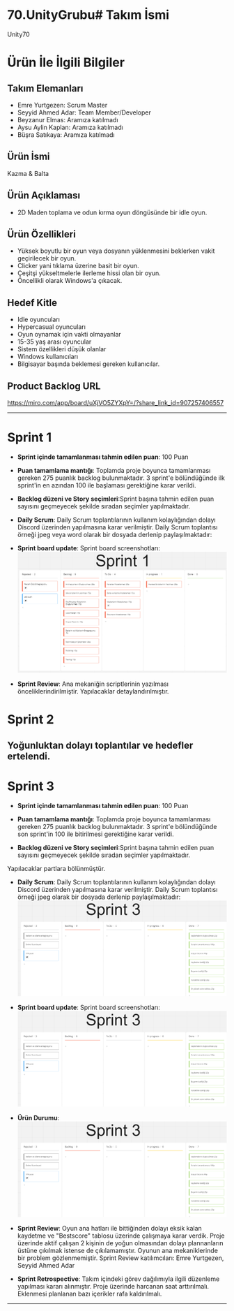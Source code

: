 # 70.UnityGrubu# **Takım İsmi**

Unity70

# Ürün İle İlgili Bilgiler

## Takım Elemanları

- Emre Yurtgezen: Scrum Master
- Seyyid Ahmed Adar: Team Member/Developer
- Beyzanur Elmas: Aramıza katılmadı
- Aysu Aylin Kaplan: Aramıza katılmadı
- Büşra Satıkaya: Aramıza katılmadı

## Ürün İsmi

Kazma & Balta

## Ürün Açıklaması

- 2D Maden toplama ve odun kırma oyun döngüsünde bir idle oyun.

## Ürün Özellikleri

- Yüksek boyutlu bir oyun veya dosyanın yüklenmesini beklerken vakit geçirilecek bir oyun.
- Clicker yani tıklama üzerine basit bir oyun.
- Çeşitşi yükseltmelerle ilerleme hissi olan bir oyun.
- Öncellikli olarak Windows'a çıkacak.

## Hedef Kitle

- Idle oyuncuları
- Hypercasual oyuncuları
- Oyun oynamak için vakti olmayanlar
- 15-35 yaş arası oyuncular
- Sistem özellikleri düşük olanlar
- Windows kullanıcıları
- Bilgisayar başında beklemesi gereken kullanıcılar.

## Product Backlog URL
https://miro.com/app/board/uXjVO5ZYXpY=/?share_link_id=907257406557

---

# Sprint 1

- **Sprint içinde tamamlanması tahmin edilen puan**: 100 Puan

- **Puan tamamlama mantığı**: Toplamda proje boyunca tamamlanması gereken 275 puanlık backlog bulunmaktadır. 3 sprint'e bölündüğünde ilk sprint'in en azından 100 ile başlaması gerektiğine karar verildi.

- **Backlog düzeni ve Story seçimleri**:Sprint başına tahmin edilen puan sayısını geçmeyecek şekilde sıradan seçimler yapılmaktadır.

- **Daily Scrum**: Daily Scrum toplantılarının kullanım kolaylığından dolayı Discord üzerinden yapılmasına karar verilmiştir. Daily Scrum toplantısı örneği jpeg veya word olarak bir dosyada derlenip paylaşılmaktadır:

- **Sprint board update**: Sprint board screenshotları: 
![Backlog 1](https://github.com/YurtgezenEmre/70.UnityGrubu/blob/main/Screenshot_32.png) 

- **Sprint Review**: 
Ana mekaniğin scriptlerinin yazılması önceliklerindirilmiştir. Yapılacaklar detaylandırılmıştır.

# Sprint 2

Yoğunluktan dolayı toplantılar ve hedefler ertelendi.
---

# Sprint 3

- **Sprint içinde tamamlanması tahmin edilen puan**: 100 Puan

- **Puan tamamlama mantığı**: Toplamda proje boyunca tamamlanması gereken 275 puanlık backlog bulunmaktadır. 3 sprint'e bölündüğünde son sprint'in 100 ile bitirilmesi gerektiğine karar verildi.

- **Backlog düzeni ve Story seçimleri**:Sprint başına tahmin edilen puan sayısını geçmeyecek şekilde sıradan seçimler yapılmaktadır.

Yapılacaklar partlara bölünmüştür.

- **Daily Scrum**: Daily Scrum toplantılarının kullanım kolaylığından dolayı Discord üzerinden yapılmasına karar verilmiştir. Daily Scrum toplantısı örneği jpeg olarak bir dosyada derlenip paylaşılmaktadır:
![Backlog 1](https://github.com/YurtgezenEmre/70.UnityGrubu/blob/main/Screenshot_93.png)

- **Sprint board update**: Sprint board screenshotları: 
![Backlog 1](https://github.com/YurtgezenEmre/70.UnityGrubu/blob/main/Screenshot_93.png) 

- **Ürün Durumu**:
![Backlog 1](https://github.com/YurtgezenEmre/70.UnityGrubu/blob/main/Screenshot_93.png)

- **Sprint Review**: 
Oyun ana hatları ile bittiğinden dolayı eksik kalan kaydetme ve "Bestscore" tablosu üzerinde çalışmaya karar verdik. Proje üzerinde aktif çalışan 2 kişinin de yoğun olmasından dolayı plannanların üstüne çıkılmak istense de çıkılamamıştır. Oyunun ana mekaniklerinde bir problem gözlenmemiştir.
Sprint Review katılımcıları: Emre Yurtgezen, Seyyid Ahmed Adar

- **Sprint Retrospective**:
Takım içindeki görev dağılımıyla ilgili düzenleme yapılması kararı alınmıştır.
Proje üzerinde harcanan saat arttırılmalı.
Eklenmesi planlanan bazı içerikler rafa kaldırılmalı.


---
